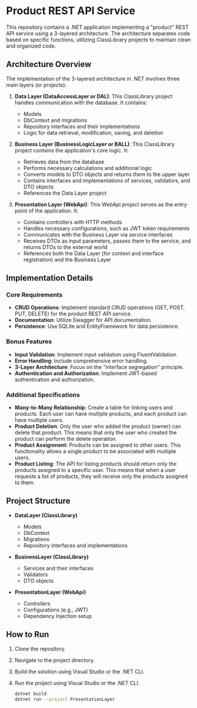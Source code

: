 # Product REST API Service

This repository contains a .NET application implementing a "product" REST API service using a 3-layered architecture. The architecture separates code based on specific functions, utilizing ClassLibrary projects to maintain clean and organized code.

## Architecture Overview

The implementation of the 3-layered architecture in .NET involves three main layers (or projects):

1. **Data Layer (DataAccessLayer or DAL)**: This ClassLibrary project handles communication with the database. It contains:
   - Models
   - DbContext and migrations
   - Repository interfaces and their implementations
   - Logic for data retrieval, modification, saving, and deletion

2. **Business Layer (BusinessLogicLayer or BALL)**: This ClassLibrary project contains the application's core logic. It:
   - Retrieves data from the database
   - Performs necessary calculations and additional logic
   - Converts models to DTO objects and returns them to the upper layer
   - Contains interfaces and implementations of services, validators, and DTO objects
   - References the Data Layer project

3. **Presentation Layer (WebApi)**: This WebApi project serves as the entry point of the application. It:
   - Contains controllers with HTTP methods
   - Handles necessary configurations, such as JWT token requirements
   - Communicates with the Business Layer via service interfaces
   - Receives DTOs as input parameters, passes them to the service, and returns DTOs to the external world
   - References both the Data Layer (for context and interface registration) and the Business Layer

## Implementation Details

### Core Requirements

- **CRUD Operations**: Implement standard CRUD operations (GET, POST, PUT, DELETE) for the product REST API service.
- **Documentation**: Utilize Swagger for API documentation.
- **Persistence**: Use SQLite and EntityFramework for data persistence.

### Bonus Features

- **Input Validation**: Implement input validation using FluentValidation.
- **Error Handling**: Include comprehensive error handling.
- **3-Layer Architecture**: Focus on the "interface segregation" principle.
- **Authentication and Authorization**: Implement JWT-based authentication and authorization.

### Additional Specifications

- **Many-to-Many Relationship**: Create a table for linking users and products. Each user can have multiple products, and each product can have multiple users.
- **Product Deletion**: Only the user who added the product (owner) can delete that product. This means that only the user who created the product can perform the delete operation.
- **Product Assignment**: Products can be assigned to other users. This functionality allows a single product to be associated with multiple users.
- **Product Listing**: The API for listing products should return only the products assigned to a specific user. This means that when a user requests a list of products, they will receive only the products assigned to them.

## Project Structure

- **DataLayer (ClassLibrary)**
  - Models
  - DbContext
  - Migrations
  - Repository interfaces and implementations

- **BusinessLayer (ClassLibrary)**
  - Services and their interfaces
  - Validators
  - DTO objects

- **PresentationLayer (WebApi)**
  - Controllers
  - Configurations (e.g., JWT)
  - Dependency Injection setup

## How to Run

1. Clone the repository.
2. Navigate to the project directory.
3. Build the solution using Visual Studio or the .NET CLI.
4. Run the project using Visual Studio or the .NET CLI.

    ```bash
    dotnet build
    dotnet run --project PresentationLayer

